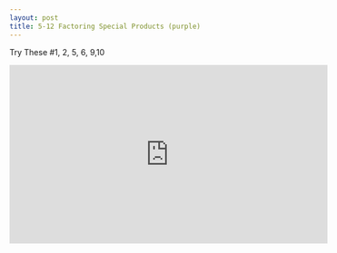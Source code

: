 ```yaml
---
layout: post
title: 5-12 Factoring Special Products (purple)
---
```

Try These #1, 2, 5, 6, 9,10
<iframe width="560" height="315" src="https://www.youtube.com/embed/tJnIB1rhSaw" frameborder="0" allowfullscreen></iframe>
